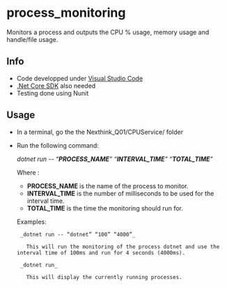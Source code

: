 # process_monitoring
Monitors a process and outputs the CPU % usage, memory usage and handle/file usage.

## Info
 - Code developped under [Visual Studio Code](https://code.visualstudio.com/download)
 - [.Net Core SDK](https://dotnet.microsoft.com/download) also needed
 - Testing done using Nunit
 
## Usage
 - In a terminal, go the the Nexthink_Q01/CPUService/ folder
 - Run the following command:
 
    _dotnet run -- “**PROCESS_NAME**” “**INTERVAL_TIME**” “**TOTAL_TIME**”_
 
   Where :
   
     - **PROCESS_NAME** is the name of the process to monitor.
     - **INTERVAL_TIME** is the number of milliseconds to be used for the interval time.
     - **TOTAL_TIME** is the time the monitoring should run for.
      
   Examples:
   
        _dotnet run -- “dotnet” “100” “4000”_
        
          This will run the monitoring of the process dotnet and use the interval time of 100ms and run for 4 seconds (4000ms).
        
        _dotnet run_
        
          This will display the currently running processes.
